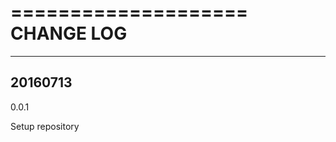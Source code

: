 ====================
CHANGE LOG
====================

---------
20160713
---------
0.0.1

Setup repository

